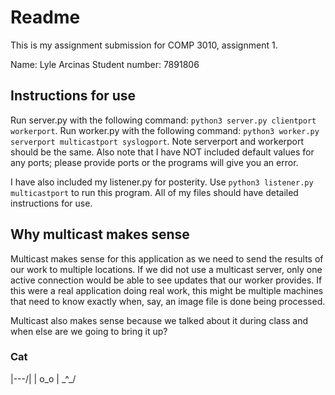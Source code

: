 # Readme

This is my assignment submission for COMP 3010, assignment 1.

Name: Lyle Arcinas
Student number: 7891806

## Instructions for use
Run server.py with the following command: ``python3 server.py clientport workerport``.
Run worker.py with the following command: ``python3 worker.py serverport multicastport syslogport``. Note serverport and workerport should be the same.
Also note that I have NOT included default values for any ports; please provide ports or the programs will give you an error.

I have also included my listener.py for posterity. Use ``python3 listener.py multicastport`` to run this program.
All of my files should have detailed instructions for use.

## Why multicast makes sense
Multicast makes sense for this application as we need to send the results of our work to multiple locations. If we did not use a multicast server, only one active connection would be able to see updates that our worker provides. If this were a real application doing real work, this might be multiple machines that need to know exactly when, say, an image file is done being processed.

Multicast also makes sense because we talked about it during class and when else are we going to bring it up?

### Cat

|\---/|
| o_o |
 \_^_/
